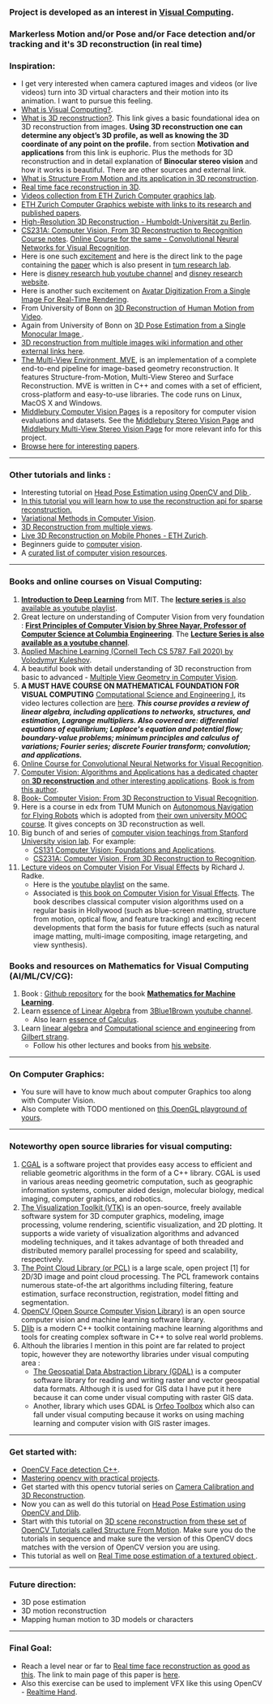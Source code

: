 ### Project is developed as an interest in [Visual Computing](https://en.wikipedia.org/wiki/Visual_computing).
### Markerless Motion and/or Pose and/or Face detection and/or tracking and  it's 3D reconstruction (in real time)

### Inspiration:
 * I get very interested when camera captured images and videos (or live videos) turn into 3D virtual characters and their motion into its animation. I want to pursue this feeling.
 * [What is Visual Computing?](https://en.wikipedia.org/wiki/Visual_computing).
 * [What is 3D reconstruction?](https://en.wikipedia.org/wiki/3D_reconstruction). This link gives a basic foundational idea on 3D reconstruction from images. **Using 3D reconstruction one can determine any object’s 3D profile, as well as knowing the 3D coordinate of any point on the profile.** from section **Motivation and applications** from this link is euphoric. Plus the methods for 3D reconstruction and in detail explanation of **Binocular stereo vision** and how it works is beautiful. There are other sources and external link.
 * [What is Structure From Motion and its application in 3D reconstruction](https://en.wikipedia.org/wiki/Structure_from_motion).
 * [Real time face reconstruction in 3D](https://cgl.ethz.ch/publications/papers/paperBic12.php).
 * [Videos collection from ETH Zurich Computer graphics lab](https://www.youtube.com/channel/UCaooTmnNbpkDvR8DdIUzgYA).
 * [ETH Zurich Computer Graphics webiste with links to its research and published papers](https://graphics.ethz.ch/research/).
 * [High-Resolution 3D Reconstruction - Humboldt-Universität zu Berlin](https://www.informatik.hu-berlin.de/de/forschung/gebiete/viscom/res/highres_3dreconstruction).
 * [CS231A: Computer Vision, From 3D Reconstruction to Recognition Course notes](http://web.stanford.edu/class/cs231a/course_notes.html). [Online Course for the same - Convolutional Neural Networks for Visual Recognition](https://www.youtube.com/playlist?list=PL3FW7Lu3i5JvHM8ljYj-zLfQRF3EO8sYv).
 * Here is one such [excitement](https://youtu.be/MMa2oT1wMIs) and here is the direct link to the page containing the [paper](https://www.disneyresearch.com/publication/realtimeperformancecapture/) which is also present in [tum research lab](http://niessnerlab.org/projects/zollhoefer2018facestar.html).
 * Here is [disney research hub youtube channel](https://www.youtube.com/user/DisneyResearchHub/videos) and [disney research website](https://www.disneyresearch.com/research/).
 * Here is another such excitement on [Avatar Digitization From a Single Image For Real-Time Rendering](https://youtu.be/dERjpAaoNjk).
 * From University of Bonn on [3D Reconstruction of Human Motion from Video](http://cg.cs.uni-bonn.de/en/publications/paper-details/yasin-2013b/).
 * Again from University of Bonn on [3D Pose Estimation from a Single Monocular Image
](http://cg.cs.uni-bonn.de/en/publications/paper-details/yasin2015/).
* [3D reconstruction from multiple images wiki information and other external links here](https://en.wikipedia.org/wiki/3D_reconstruction_from_multiple_images).
* [The Multi-View Environment, MVE](https://www.gcc.tu-darmstadt.de/home/proj/mve/), is an implementation of a complete end-to-end pipeline for image-based geometry reconstruction. It features Structure-from-Motion, Multi-View Stereo and Surface Reconstruction. MVE is written in C++ and comes with a set of efficient, cross-platform and easy-to-use libraries. The code runs on Linux, MacOS X and Windows.
* [Middlebury Computer Vision Pages](http://vision.middlebury.edu/) is a repository for computer vision evaluations and datasets. See the [Middlebury Stereo Vision Page](http://vision.middlebury.edu/stereo/) and [Middlebury Multi-View Stereo Vision Page](http://vision.middlebury.edu/mview/) for more relevant info for this project.
* [Browse here for interesting papers](https://github.com/roshanpoudyal/research_papers_materialized).

--------------

### Other tutorials and links :
* Interesting tutorial on [Head Pose Estimation using OpenCV and Dlib
](https://www.learnopencv.com/head-pose-estimation-using-opencv-and-dlib/).
* [In this tutorial you will learn how to use the reconstruction api for sparse reconstruction.](https://docs.opencv.org/3.4/d4/d18/tutorial_sfm_scene_reconstruction.html)
* [Variational Methods in Computer Vision](https://vision.in.tum.de/tutorials/eccv2010).
* [3D Reconstruction from multiple views](https://vision.in.tum.de/research/image-based_3d_reconstruction/multiviewreconstruction).
* [Live 3D Reconstruction on Mobile Phones - ETH Zurich](https://www.research-collection.ethz.ch/handle/20.500.11850/115965).
* Beginners guide to [computer vision](https://medium.com/readers-writers-digest/beginners-guide-to-computer-vision-23606224b720).
* A [curated list of computer vision resources](https://github.com/jbhuang0604/awesome-computer-vision).

--------------

### Books and online courses on Visual Computing:
1. [**Introduction to Deep Learning**](http://introtodeeplearning.com/) from MIT. The [**lecture series** is also available as youtube playlist](https://www.youtube.com/playlist?list=PLtBw6njQRU-rwp5__7C0oIVt26ZgjG9NI).
1. Great lecture on understanding of Computer Vision from very foundation : [**First Principles of Computer Vision by Shree Nayar, Professor of Computer Science at Columbia Engineering**](https://fpcv.cs.columbia.edu/). The [**Lecture Series is also available as a youtube channel**](https://www.youtube.com/channel/UCf0WB91t8Ky6AuYcQV0CcLw).
1. [Applied Machine Learning (Cornell Tech CS 5787, Fall 2020) by  Volodymyr Kuleshov](https://www.youtube.com/playlist?list=PL2UML_KCiC0UlY7iCQDSiGDMovaupqc83).
1. A beautiful book with detail understanding of 3D reconstruction from basic to advanced - [Multiple View Geometry in Computer Vision](http://www.robots.ox.ac.uk/~vgg/hzbook/).
1. **A MUST HAVE COURSE ON MATHEMATICAL FOUNDATION FOR VISUAL COMPUTING** [Computational Science and Engineering I](https://ocw.mit.edu/courses/mathematics/18-085-computational-science-and-engineering-i-fall-2008/index.htm), its video lectures collection are [here](https://www.youtube.com/watch?v=CgfkEUOFAj0&list=PLF706B428FB7BD52C). _**This course provides a review of linear algebra, including applications to networks, structures, and estimation, Lagrange multipliers. Also covered are: differential equations of equilibrium; Laplace's equation and potential flow; boundary-value problems; minimum principles and calculus of variations; Fourier series; discrete Fourier transform; convolution; and applications.**_
1. [Online Course for Convolutional Neural Networks for Visual Recognition](https://www.youtube.com/playlist?list=PL3FW7Lu3i5JvHM8ljYj-zLfQRF3EO8sYv).
1. [Computer Vision: Algorithms and Applications has a dedicated chapter on **3D reconstruction** and other interesting applications](http://szeliski.org/Book/drafts/SzeliskiBook_20100903_draft.pdf). [Book is from this author](http://szeliski.org/Book/).
1. [Book- Computer Vision: From 3D Reconstruction to Visual Recognition](https://g.co/kgs/9du8m1).
1. Here is a course in edx from TUM Munich on [Autonomous Navigation for Flying Robots](https://www.edx.org/course/autonomous-navigation-flying-robots-tumx-autonavx-0) which is adopted from [their own university MOOC course](https://www.tum.de/en/about-tum/news/press-releases/detail/article/31494/). It gives concepts on 3D reconstruction as well.
1. Big bunch of and series of [computer vision teachings from Stanford University vision lab](http://vision.stanford.edu/teaching.html). For example:
    - [CS131 Computer Vision: Foundations and Applications](http://vision.stanford.edu/teaching/cs131_fall1819/index.html).
    - [CS231A: Computer Vision, From 3D Reconstruction to Recognition](http://web.stanford.edu/class/cs231a/).
1. [Lecture videos on Computer Vision For Visual Effects](https://cvfxbook.com/video-lectures/) by Richard J. Radke.
    - Here is the [youtube playlist](https://www.youtube.com/playlist?list=PLuh62Q4Sv7BUJlKlt84HFqSWfW36MDd5a) on the same.
    - Associated is [this book on Computer Vision for Visual Effects](https://cvfxbook.com/about/). The book describes classical computer vision algorithms used on a regular basis in Hollywood (such as blue-screen matting, structure from motion, optical flow, and feature tracking) and exciting recent developments that form the basis for future effects (such as natural image matting, multi-image compositing, image retargeting, and view synthesis).

### Books and resources on Mathematics for Visual Computing (AI/ML/CV/CG):
1. Book : [Github repository](https://github.com/mml-book/mml-book.github.io) for the book [**Mathematics for Machine Learning**](https://mml-book.github.io/book/mml-book.pdf).
1. Learn [essence of Linear Algebra](https://www.youtube.com/playlist?list=PLZHQObOWTQDPD3MizzM2xVFitgF8hE_ab) from [3Blue1Brown youtube channel](https://www.youtube.com/channel/UCYO_jab_esuFRV4b17AJtAw).
    - Also learn [essence of Calculus](https://www.youtube.com/playlist?list=PLZHQObOWTQDMsr9K-rj53DwVRMYO3t5Yr).
1. Learn [linear algebra](https://www.youtube.com/playlist?list=PLE7DDD91010BC51F8) and [Computational science and engineering](https://www.youtube.com/playlist?list=PLF706B428FB7BD52C) from [Gilbert strang](http://www-math.mit.edu/~gs/).
    - Follow his other lectures and books from [his website](http://www-math.mit.edu/~gs/).

--------------

### On Computer Graphics:
* You sure will have to know much about computer Graphics too along with Computer Vision.
* Also complete with TODO mentioned on [this OpenGL playground of yours](https://github.com/roshanpoudyal/3D_interactive_graphics_rendering_engine).

--------------

### Noteworthy open source libraries for visual computing:
1. [CGAL](https://www.cgal.org/) is a software project that provides easy access to efficient and reliable geometric algorithms in the form of a C++ library. CGAL is used in various areas needing geometric computation, such as geographic information systems, computer aided design, molecular biology, medical imaging, computer graphics, and robotics.
2. [The Visualization Toolkit (VTK)](https://vtk.org/) is an open-source, freely available software system for 3D computer graphics, modeling, image processing, volume rendering, scientific visualization, and 2D plotting. It supports a wide variety of visualization algorithms and advanced modeling techniques, and it takes advantage of both threaded and distributed memory parallel processing for speed and scalability, respectively.
3. [The Point Cloud Library (or PCL)](http://pointclouds.org/) is a large scale, open project [1] for 2D/3D image and point cloud processing. The PCL framework contains numerous state-of-the art algorithms including filtering, feature estimation, surface reconstruction, registration, model fitting and segmentation.
4. [OpenCV (Open Source Computer Vision Library)](https://opencv.org/) is an open source computer vision and machine learning software library.
5. [Dlib](http://dlib.net/) is a modern C++ toolkit containing machine learning algorithms and tools for creating complex software in C++ to solve real world problems. 
6. Althouh the libraries I mention in this point are far related to project topic, however they are noteworthy libraries under visual computing area :
    - [The Geospatial Data Abstraction Library (GDAL)](https://www.gdal.org/) is a computer software library for reading and writing raster and vector geospatial data formats. Although it is used for GIS data I have put it here because it can come under visual computing with raster GIS data.
    - Another, library which uses GDAL is [Orfeo Toolbox](https://www.orfeo-toolbox.org/) which also can fall under visual computing because it works on using maching learning and computer vision with GIS raster images.

--------------

### Get started with:
* [OpenCV Face detection C++](https://www.geeksforgeeks.org/opencv-c-program-face-detection/).
* [Mastering opencv with practical projects](https://www.cs.ccu.edu.tw/~damon/photo/,OpenCV/,Mastering_OpenCV.pdf).
* Get started with this opencv tutorial series on [Camera Calibration and 3D Reconstruction](https://docs.opencv.org/3.4.6/d9/db7/tutorial_py_table_of_contents_calib3d.html).
* Now you can as well do this tutorial on [Head Pose Estimation using OpenCV and Dlib](https://www.learnopencv.com/head-pose-estimation-using-opencv-and-dlib/).
* Start with this tutorial on [3D scene reconstruction from these set of OpenCV Tutorials called Structure From Motion](https://docs.opencv.org/3.4/de/d7c/tutorial_table_of_content_sfm.html). Make sure you do the tutorials in sequence and make sure the version of this OpenCV docs matches with the version of OpenCV version you are using.
* This tutorial as well on [Real Time pose estimation of a textured object
](https://docs.opencv.org/3.4.2/dc/d2c/tutorial_real_time_pose.html).

--------------

### Future direction:
  * 3D pose estimation
  * 3D motion reconstruction
  * Mapping human motion to 3D models or characters

--------------

### Final Goal:
 * Reach a level near or far to [Real time face reconstruction as good as this](https://cgl.ethz.ch/Downloads/Publications/PaperVideos/2012/Bic12-Siggraph2012-PhysicalFaceCloning.mp4). The link to main page of this paper is [here](https://cgl.ethz.ch/publications/papers/paperBic12.php).
 * Also this exercise can be used to implement VFX like this using OpenCV - [Realtime Hand](https://github.com/ogoguel/realtimehand).
